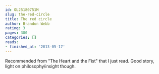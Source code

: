 ```yaml
---
id: OL25180751M
slug: the-red-circle
title: The red circle
author: Brandon Webb
rating: 3
pages: 380
categories: []
reads:
- finished_at: '2013-05-17'
---
```

Recommended from "The Heart and the Fist" that I just read. Good story, light on philosophy/insight though.
